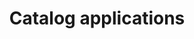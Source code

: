 ---
layout: apps
title: Catalog applications
description: 
heading: Catalog applications
perex: Need a CHESTER for immediate deployment? Catalog applications are ready for immediate use in your IoT project.
meta_title: CHESTER catalog applications | Configurable NB-IoT/LTE-M/LoRaWAN devices ready for deployment
meta_description: 
menu:
    chester:
weight: 
---